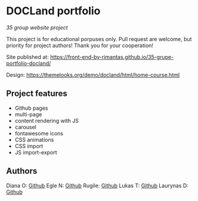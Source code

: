 # DOCLand portfolio

_35 group website project_

This project is for educational porpuses only. Pull request are welcome, but priority for project authors! Thank you for your cooperation!

Site published at: https://front-end-by-rimantas.github.io/35-grupe-portfolio-docland/

Design: https://themelooks.org/demo/docland/html/home-course.html

## Project features

-   Github pages
-   multi-page
-   content rendering with JS
-   carousel
-   fontawesome icons
-   CSS animations
-   CSS import
-   JS import-export

## Authors

Diana O: [Github](https://github.com/Nuotaikos)
Egle N: [Github](https://github.com/EgleNem)
Rugile: [Github](https://github.com/kauste)
Lukas T: [Github](https://github.com/lukastabu)
Laurynas D: [Github](https://github.com/laurisdid)